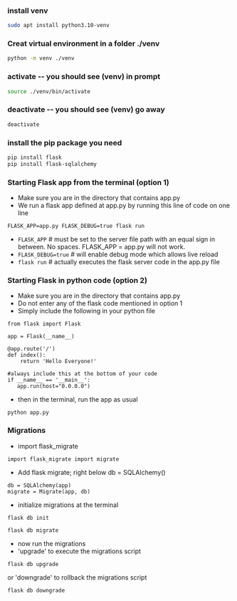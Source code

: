 ### install venv
```sh
sudo apt install python3.10-venv
```
### Creat virtual environment in a folder ./venv
```sh
python -m venv ./venv
```
### activate  -- you should see (venv) in prompt
```sh
source ./venv/bin/activate
```
### deactivate  -- you should see (venv) go away
```sh
deactivate
```
### install the pip package you need
```sh
pip install flask
pip install flask-sqlalchemy
```
### Starting Flask app from the terminal (option 1)
- Make sure you are in the directory that contains app.py
- We run a flask app defined at app.py by running this line of code on one line
```
FLASK_APP=app.py FLASK_DEBUG=true flask run
```
- ```FLASK_APP``` # must be set to the server file path with an equal sign in between. No spaces. FLASK_APP = app.py will not work.
- ```FLASK_DEBUG=true``` # will enable debug mode which allows live reload
- ```flask run```  # actually executes the flask server code in the app.py file

### Starting Flask in python code (option 2)
- Make sure you are in the directory that contains app.py
- Do not enter any of the flask code mentioned in option 1
- Simply include the following in your python file
```
from flask import Flask

app = Flask(__name__)

@app.route('/')
def index():
    return 'Hello Everyone!'

#always include this at the bottom of your code
if __name__ == '__main__':
   app.run(host="0.0.0.0")
```
- then in the terminal, run the app as usual
```
python app.py
```

### Migrations
- import flask_migrate
```
import flask_migrate import migrate

```
- Add flask migrate; right below db = SQLAlchemy()
```
db = SQLAlchemy(app)
migrate = Migrate(app, db)
```
- initialize migrations at the terminal
```
flask db init

flask db migrate
```

- now run the migrations
- 'upgrade' to execute the migrations script
```
flask db upgrade
```
or 'downgrade' to rollback the migrations script
```
flask db downgrade
```

